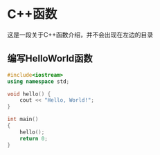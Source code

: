 # C++函数
这是一段关于C++函数介绍，并不会出现在左边的目录

## 编写HelloWorld函数
```c++
#include<iostream> 
using namespace std;

void hello() {
	cout << "Hello, World!";
}

int main()
{
	hello();
	return 0;
}
```